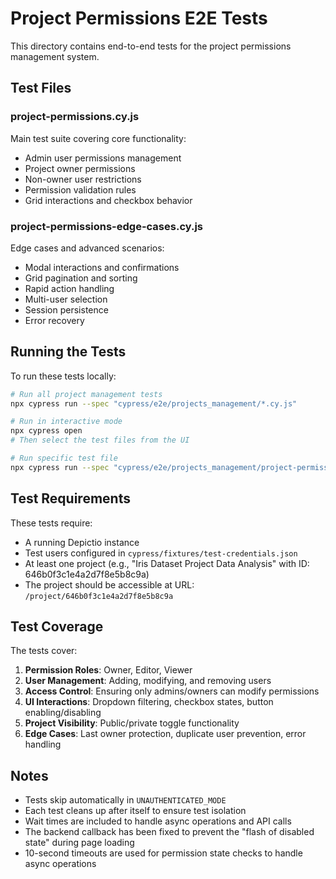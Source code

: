 # Project Permissions E2E Tests

This directory contains end-to-end tests for the project permissions management system.

## Test Files

### project-permissions.cy.js
Main test suite covering core functionality:
- Admin user permissions management
- Project owner permissions
- Non-owner user restrictions
- Permission validation rules
- Grid interactions and checkbox behavior

### project-permissions-edge-cases.cy.js
Edge cases and advanced scenarios:
- Modal interactions and confirmations
- Grid pagination and sorting
- Rapid action handling
- Multi-user selection
- Session persistence
- Error recovery

## Running the Tests

To run these tests locally:

```bash
# Run all project management tests
npx cypress run --spec "cypress/e2e/projects_management/*.cy.js"

# Run in interactive mode
npx cypress open
# Then select the test files from the UI

# Run specific test file
npx cypress run --spec "cypress/e2e/projects_management/project-permissions.cy.js"
```

## Test Requirements

These tests require:
- A running Depictio instance
- Test users configured in `cypress/fixtures/test-credentials.json`
- At least one project (e.g., "Iris Dataset Project Data Analysis" with ID: 646b0f3c1e4a2d7f8e5b8c9a)
- The project should be accessible at URL: `/project/646b0f3c1e4a2d7f8e5b8c9a`

## Test Coverage

The tests cover:
1. **Permission Roles**: Owner, Editor, Viewer
2. **User Management**: Adding, modifying, and removing users
3. **Access Control**: Ensuring only admins/owners can modify permissions
4. **UI Interactions**: Dropdown filtering, checkbox states, button enabling/disabling
5. **Project Visibility**: Public/private toggle functionality
6. **Edge Cases**: Last owner protection, duplicate user prevention, error handling

## Notes

- Tests skip automatically in `UNAUTHENTICATED_MODE`
- Each test cleans up after itself to ensure test isolation
- Wait times are included to handle async operations and API calls
- The backend callback has been fixed to prevent the "flash of disabled state" during page loading
- 10-second timeouts are used for permission state checks to handle async operations
